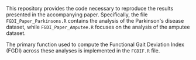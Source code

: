 This repository provides the code necessary to reproduce the results presented in the accompanying paper. 
Specifically, the file `FGDI_Paper_Parkinsons.R` contains the analysis of the Parkinson's disease dataset, 
while `FGDI_Paper_Amputee.R` focuses on the analysis of the amputee dataset. 

The primary function used to compute the Functional Gait Deviation Index (FGDI) across these 
analyses is implemented in the `FGDIF.R` file.
